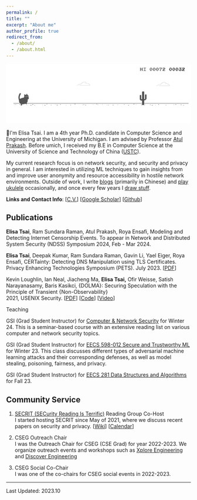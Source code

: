 ```yaml
---
permalink: /
title: ""
excerpt: "About me"
author_profile: true
redirect_from: 
  - /about/
  - /about.html
---
```


[![cat-rex](https://github.com/eltsai/eltsai/raw/master/assets/cat-rex.gif)](http://home.ustc.edu.cn/~elisa/)



🌱I'm Elisa Tsai. I am a 4th year Ph.D. candidate in Computer Science and Engineering at the University of Michigan. I am advised by Professor [Atul Prakash](https://web.eecs.umich.edu/~aprakash/). Before umich, I received my B.E in Computer Science at the University of Science and Technology of China ([USTC](https://en.ustc.edu.cn/)). 

My current research focus is on network security, and security and privacy in general. I am interested in utilizing ML techniques to gain insights from and improve user anonymity and resource accessibility in hostile network environments. Outside of work, I write [blogs](https://etsai.site/) (primarily in Chinese) and [play ukulele](https://soundcloud.com/elisastayshere) occasionally, and once every few years I [draw stuff](https://etsai.site/tags/comics/).

**Links and Contact Info**: [[C.V.](https://github.com/eltsai/eltsai/raw/master/assets/Elisa_CV_2022_09_19.pdf)] [[Google Scholar](https://scholar.google.com/citations?user=3NA-OTQAAAAJ&hl=en&oi=sra)] [[Github](https://github.com/eltsai)] 

Publications
------
**Elisa Tsai**,  Ram Sundara Raman,  Atul Prakash, Roya Ensafi, Modeling and Detecting Internet Censorship Events. To appear in Network and Distributed System Security (NDSS) Symposium 2024, Feb - Mar 2024. 

**Elisa Tsai**, Deepak Kumar, Ram Sundara Raman, Gavin Li, Yael Eiger, Roya Ensafi, CERTainty: Detecting DNS Manipulation using TLS Certificates. Privacy Enhancing Technologies Symposium (PETS). July 2023. [[PDF](https://petsymposium.org/popets/2023/popets-2023-0073.php)] 

Kevin Loughlin, Ian Neal, Jiacheng Ma, **Elisa Tsai,** Ofir Weisse, Satish Narayanasamy, Baris Kasikci, {DOLMA}: Securing Speculation with the Principle of Transient {Non-Observability}\
2021, USENIX Security. [[PDF](https://www.usenix.org/system/files/sec21fall-loughlin.pdf)] [[Code](https://github.com/efeslab/dolma)] [[Video](https://www.youtube.com/watch?v=d9vVgmRwgXg&ab_channel=USENIX)]

Teaching

GSI (Grad Student Instructor) for [Computer & Network Security](https://docs.google.com/document/d/1DConE68c6UNvePET4EZDsiKxXr8XnWkrZORmxWbESTc/edit) for Winter 24. This is a seminar-based course with an extensive reading list on various computer and network security topics.

GSI (Grad Student Instructor) for [EECS 598-012 Secure and Trustworthy ML](http://www-personal.umich.edu/~rtfeng/wn23_eecs598_012.html) for Winter 23. This class discusses different types of adversarial machine learning attacks and their corresponding defenses, as well as model stealing, poisoning, fairness, and privacy.

GSI (Grad Student Instructor) for [EECS 281 Data Structures and Algorithms](https://eecs281staff.github.io/eecs281.org) for Fall 23.

Community Service
-------
1. [SECRIT (SECurity Reading Is Terrific)](https://wiki.eecs.umich.edu/secrit/index.php/Main_Page#Papers_We.27ve_Read) Reading Group Co-Host\
I started hosting SECRIT since May of 2021, where we discuss recent papers on security and privacy. [[Wiki](https://wiki.eecs.umich.edu/secrit/index.php/Main_Page)] [[Calendar](https://calendar.google.com/calendar/u/0?cid=Y19haXM3N29xY2Iwb3I4Mms5MHJmcWsxZ2tvNEBncm91cC5jYWxlbmRhci5nb29nbGUuY29t)]

1. CSEG Outreach Chair\
I was the Outreach Chair for CSEG (CSE Grad) for year 2022-2023. We organize outreach events and workshops such as [Xplore Engineering](https://campsforkids.engin.umich.edu/xplore/) and [Discover Engineering](https://campsforkids.engin.umich.edu/discover/)

1. CSEG Social Co-Chair\
I was one of the co-chairs for CSEG social events in 2022-2023.

-------
Last Updated: 2023.10
